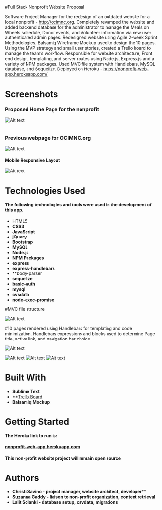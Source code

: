 #Full Stack Nonprofit Website Proposal

Software Project Manager for the redesign of an outdated website for a local nonprofit - http://ocimnc.org.
Completely revamped the website and added backend database for the administrator to manage the Meals on Wheels schedule, Donor events, and Volunteer information via new user authenticated admin pages.
Redesigned website using Agile 2-week Sprint Methodologies.
Balsamiq Wireframe Mockup used to design the 10 pages. Using the MVP strategy and small user stories, created a Trello board to manage the team’s workflow.
Responsible for website architecture, Front end design, templating, and server routes using Node.js, Express.js and a variety of NPM packages. Used MVC file system with Handlebars, MySQL database, and Sequelize.
Deployed on Heroku - https://nonprofit-web-app.herokuapp.com/

# Screenshots
### Proposed Home Page for the nonprofit

![Alt text](public/assets/img/homeOcim.PNG?raw=true "Proposed Home Page using their photos")

#
### Previous webpage for OCIMNC.org

![Alt text](public/assets/img/prevOcim.PNG?raw=true "Original webpage for OCIMNC.org")

#### Mobile Responsive Layout

![Alt text](public/assets/img/mobileResp.PNG?raw=true "Photo showing mobile responsive design")

# Technologies Used
#### The following technologies and tools were used in the development of this app.
* HTML5
* **CSS3**
* **JavaScript**
* **jQuery**
* **Bootstrap**
* **MySQL**
* **Node.js**
* **NPM Packages**
*   **express**
*   **express-handlebars**
*   **body-parser
*   **sequelize**
*   **basic-auth**
*   **mysql**
*   **cvsdata**
*   **node-exec-promise**

#MVC file structure

![Alt text](public/assets/img/files1.PNG?raw=true "MVC file structure used")

#10 pages rendered using Handlebars for templating and code minimization. Handlebars expressions and blocks used to determine Page title, active link, and navigation bar choice

![Alt text](public/assets/img/files2.PNG?raw=true "Handlebars pages")

![Alt text](public/assets/img/active.PNG?raw=true "active link class")
![Alt text](public/assets/img/files5.PNG?raw=true "handlebars blocks for navbar choice")
![Alt text](public/assets/img/router.PNG?raw=true "handlebars variables passed in router")

# Built With
* **Sublime Text**
* **[Trello Board](https://trello.com/b/HSVFzknl/nonprofit-web-app)
* **Balsamiq Mockup**

# Getting Started
#### The Heroku link to run is:
#### [nonprofit-web-app.herokuapp.com](https://nonprofit-web-app.herokuapp.com/index)

#### This non-profit website project will remain open source

# Authors
* **Christi Savino - project manager, website architect, developer****
* **Suzanna Gaddy - liaison to non-profit organization, content retrieval**
* **Lalit Solanki - database setup, csvdata, migrations**
